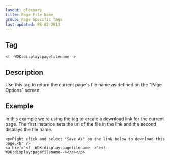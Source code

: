 ```yaml
---
layout: glossary
title: Page File Name
group: Page Specific Tags
last-updated: 08-02-2013
---
```


## Tag

`<!--WDK:display:pagefilename-->`

## Description

Use this tag to return the current page's file name as defined on the "Page Options" screen.

## Example

In this example we're using the tag to create a download link for the current page. The first instance sets the url of the file in the link and the second displays the file name.

~~~
<p>Right click and select "Save As" on the link below to download this page.<br />
<a href="<!--WDK:display:pagefilename-->"><!--WDK:display:pagefilename--></a></p>
~~~